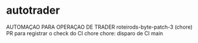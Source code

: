 # autotrader
AUTOMAÇAO PARA OPERAÇAO DE TRADER
roteirods-byte-patch-3
(chore) PR para registrar o check do CI
chore
chore: disparo de CI
main
